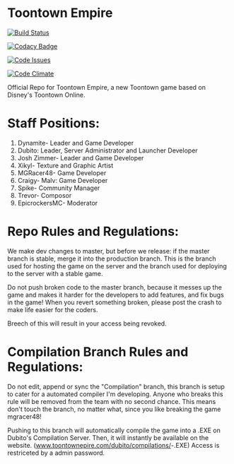 # Toontown Empire

[![Build Status](https://magnum.travis-ci.com/mgracer48/toontown-empire.svg?token=nwGfbyDzkuRBAHQGp16L&branch=master)](https://magnum.travis-ci.com/mgracer48/toontown-empire)

[![Codacy Badge](https://api.codacy.com/project/badge/grade/a71bcbed1f8c4cd59d7f1fa131c7114d)](https://www.codacy.com)

[![Code Issues](https://www.quantifiedcode.com/api/v1/project/ace720abeb544fbcb8dc1c9aff3a6241/badge.svg)](https://www.quantifiedcode.com/app/project/ace720abeb544fbcb8dc1c9aff3a6241)

[![Code Climate](https://codeclimate.com/repos/56537cbdd3ce080060006b7e/badges/f615018aaf1017330cea/gpa.svg)](https://codeclimate.com/repos/56537cbdd3ce080060006b7e/feed)

Official Repo for Toontown Empire, a new Toontown game based on Disney's Toontown Online.

# Staff Positions:

1. Dynamite- Leader and Game Developer
2. Dubito: Leader, Server Administrator and Launcher Developer
3. Josh Zimmer- Leader and Game Developer
4. Xikyl- Texture and Graphic Artist
5. MGRacer48- Game Developer
6. Craigy- Malv: Game Developer
7. Spike- Community Manager
8. Trevor- Composor
9. EpicrockersMC- Moderator

# Repo Rules and Regulations:

We make dev changes to master, but before we release: if the master branch is stable, merge it into the production branch. This is the branch used for hosting the game on the server and the branch used for deploying to the server with a stable game.

Do not push broken code to the master branch, because it messes up the game and makes it harder for the developers to add features, and fix bugs in the game! When you revert something broken, please post the crash to make life easier for the coders.

Breech of this will result in your access being revoked.

# Compilation Branch Rules and Regulations:

Do not edit, append or sync the "Compilation" branch, this branch is setup to cater for a automated compiler I'm developing.
Anyone who breaks this rule will be removed from the team with no second chance. This means don't touch the branch, no matter what, since you like breaking the game mgracer48!

Pushing to this branch will automatically compile the game into a .EXE on Dubito's Compilation Server. Then, it will instantly be available on the website. (www.toontownepire.com/dubito/compilations/<version>-<buildtype>.EXE)
Access is restriceted by a admin password.

